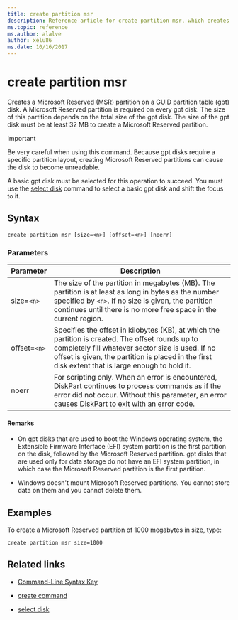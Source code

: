 ```yaml
---
title: create partition msr
description: Reference article for create partition msr, which creates a Microsoft Reserved (MSR) partition on a GUID partition table (gpt) disk.
ms.topic: reference
ms.author: alalve
author: xelu86
ms.date: 10/16/2017
---
```



# create partition msr



Creates a Microsoft Reserved (MSR) partition on a GUID partition table (gpt) disk. A Microsoft Reserved partition is required on every gpt disk. The size of this partition depends on the total size of the gpt disk. The size of the gpt disk must be at least 32 MB to create a Microsoft Reserved partition.

> [!IMPORTANT]
> Be very careful when using this command. Because gpt disks require a specific partition layout, creating Microsoft Reserved partitions can cause the disk to become unreadable.
>
> A basic gpt disk must be selected for this operation to succeed. You must use the [select disk](select-disk.md) command to select a basic gpt disk and shift the focus to it.

## Syntax

```
create partition msr [size=<n>] [offset=<n>] [noerr]
```

### Parameters

| Parameter | Description |
| --------- | ----------- |
| size=`<n>` | The size of the partition in megabytes (MB). The partition is at least as long in bytes as the number specified by `<n>`. If no size is given, the partition continues until there is no more free space in the current region. |
| offset=`<n>` | Specifies the offset in kilobytes (KB), at which the partition is created. The offset rounds up to completely fill whatever sector size is used. If no offset is given, the partition is placed in the first disk extent that is large enough to hold it. |
| noerr | For scripting only. When an error is encountered, DiskPart continues to process commands as if the error did not occur. Without this parameter, an error causes DiskPart to exit with an error code. |

#### Remarks

- On gpt disks that are used to boot the Windows operating system, the Extensible Firmware Interface (EFI) system partition is the first partition on the disk, followed by the Microsoft Reserved partition. gpt disks that are used only for data storage do not have an EFI system partition, in which case the Microsoft Reserved partition is the first partition.

- Windows doesn't mount Microsoft Reserved partitions. You cannot store data on them and you cannot delete them.

## Examples

To create a Microsoft Reserved partition of 1000 megabytes in size, type:

```
create partition msr size=1000
```

## Related links

- [Command-Line Syntax Key](command-line-syntax-key.md)

- [create command](create.md)

- [select disk](select-disk.md)
